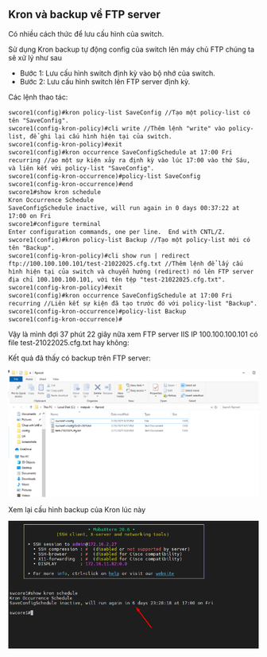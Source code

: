 ## Kron và backup về FTP server

  Có nhiều cách thức để lưu cấu hình của switch.

  Sử dụng Kron backup tự động config của switch lên máy chủ FTP chúng ta sẽ xử lý như sau

  + Bước 1: Lưu cấu hình switch định kỳ vào bộ nhớ của switch.
  + Bước 2: Lưu cấu hình switch lên FTP server định kỳ.

  Các lệnh thao tác:

    swcore1(config)#kron policy-list SaveConfig //Tạo một policy-list có tên "SaveConfig".
    swcore1(config-kron-policy)#cli write //Thêm lệnh "write" vào policy-list, để ghi lại cấu hình hiện tại của switch.
    swcore1(config-kron-policy)#exit
    swcore1(config)#kron occurrence SaveConfigSchedule at 17:00 Fri recurring //ạo một sự kiện xảy ra định kỳ vào lúc 17:00 vào thứ Sáu, và liên kết với policy-list "SaveConfig".
    swcore1(config-kron-occurrence)#policy-list SaveConfig
    swcore1(config-kron-occurrence)#end
    swcore1#show kron schedule
    Kron Occurrence Schedule
    SaveConfigSchedule inactive, will run again in 0 days 00:37:22 at 17:00 on Fri
    swcore1#configure terminal
    Enter configuration commands, one per line.  End with CNTL/Z.
    swcore1(config)#kron policy-list Backup //Tạo một policy-list mới có tên "Backup".
    swcore1(config-kron-policy)#cli show run | redirect ftp://100.100.100.101/test-21022025.cfg.txt //Thêm lệnh để lấy cấu hình hiện tại của switch và chuyển hướng (redirect) nó lên FTP server địa chỉ 100.100.100.101, với tên tệp "test-21022025.cfg.txt".
    swcore1(config-kron-policy)#exit
    swcore1(config)#kron occurrence SaveConfigSchedule at 17:00 Fri recurring //Liên kết sự kiện đã tạo trước đó với policy-list "Backup".
    swcore1(config-kron-occurrence)#policy-list Backup
    swcore1(config-kron-occurrence)#



  Vậy là mình đợi 37 phút 22 giây nữa xem FTP server IIS IP 100.100.100.101 có file test-21022025.cfg.txt hay không:

  Kết quả đã thấy có backup trên FTP server:

  <img src="Basicnetworkimages/62.png">

  Xem lại cấu hình backup của Kron lúc này

  <img src="Basicnetworkimages/63.png">